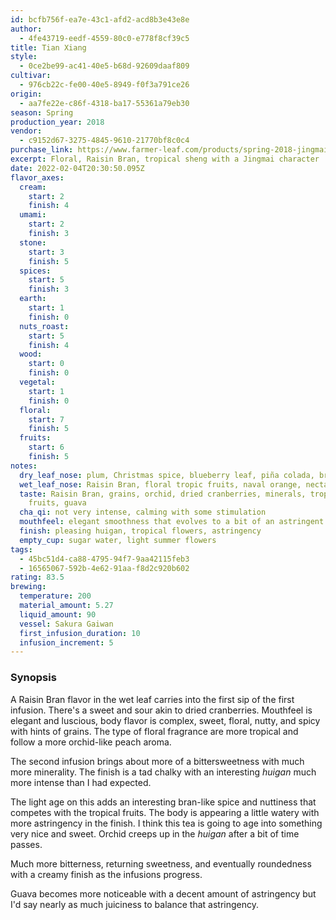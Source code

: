 ```yaml
---
id: bcfb756f-ea7e-43c1-afd2-acd8b3e43e8e
author:
  - 4fe43719-eedf-4559-80c0-e778f8cf39c5
title: Tian Xiang
style:
  - 0ce2be99-ac41-40e5-b68d-92609daaf809
cultivar:
  - 976cb22c-fe00-40e5-8949-f0f3a791ce26
origin:
  - aa7fe22e-c86f-4318-ba17-55361a79eb30
season: Spring
production_year: 2018
vendor:
  - c9152d67-3275-4845-9610-21770bf8c0c4
purchase_link: https://www.farmer-leaf.com/products/spring-2018-jingmai-tian-xiang
excerpt: Floral, Raisin Bran, tropical sheng with a Jingmai character
date: 2022-02-04T20:30:50.095Z
flavor_axes:
  cream:
    start: 2
    finish: 4
  umami:
    start: 2
    finish: 3
  stone:
    start: 3
    finish: 5
  spices:
    start: 5
    finish: 3
  earth:
    start: 1
    finish: 0
  nuts_roast:
    start: 5
    finish: 4
  wood:
    start: 0
    finish: 0
  vegetal:
    start: 1
    finish: 0
  floral:
    start: 7
    finish: 5
  fruits:
    start: 6
    finish: 5
notes:
  dry_leaf_nose: plum, Christmas spice, blueberry leaf, piña colada, brown sugar
  wet_leaf_nose: Raisin Bran, floral tropic fruits, naval orange, nectarine, peach
  taste: Raisin Bran, grains, orchid, dried cranberries, minerals, tropical
    fruits, guava
  cha_qi: not very intense, calming with some stimulation
  mouthfeel: elegant smoothness that evolves to a bit of an astringent bite
  finish: pleasing huigan, tropical flowers, astringency
  empty_cup: sugar water, light summer flowers
tags:
  - 45bc51d4-ca88-4795-94f7-9aa42115feb3
  - 16565067-592b-4e62-91aa-f8d2c920b602
rating: 83.5
brewing:
  temperature: 200
  material_amount: 5.27
  liquid_amount: 90
  vessel: Sakura Gaiwan
  first_infusion_duration: 10
  infusion_increment: 5
---
```

### Synopsis

A Raisin Bran flavor in the wet leaf carries into the first sip of the first infusion. There's a sweet and sour akin to dried cranberries. Mouthfeel is elegant and luscious, body flavor is complex, sweet, floral, nutty, and spicy with hints of grains. The type of floral fragrance are more tropical and follow a more orchid-like peach aroma.

The second infusion brings about more of a bittersweetness with much more minerality. The finish is a tad chalky with an interesting *huigan* much more intense than I had expected.

The light age on this adds an interesting bran-like spice and nuttiness that competes with the tropical fruits. The body is appearing a little watery with more astringency in the finish. I think this tea is going to age into something very nice and sweet. Orchid creeps up in the *huigan* after a bit of time passes.

Much more bitterness, returning sweetness, and eventually roundedness with a creamy finish as the infusions progress. 

Guava becomes more noticeable with a decent amount of astringency but I'd say nearly as much juiciness to balance that astringency.
